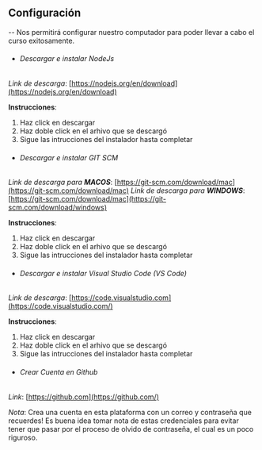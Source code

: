 ## Configuración
--
Nos permitirá configurar nuestro computador para poder llevar a cabo el curso exitosamente.

- ###### Descargar e instalar NodeJs
_Link de descarga_: [https://nodejs.org/en/download](https://nodejs.org/en/download)

**Instrucciones**:
1. Haz click en descargar
2. Haz doble click en el arhivo que se descargó
3. Sigue las intrucciones del instalador hasta completar

- ###### Descargar e instalar GIT SCM
_Link de descarga para **MACOS**_: [https://git-scm.com/download/mac](https://git-scm.com/download/mac)
_Link de descarga para **WINDOWS**_: [https://git-scm.com/download/mac](https://git-scm.com/download/windows)

**Instrucciones**:
1. Haz click en descargar
2. Haz doble click en el arhivo que se descargó
3. Sigue las intrucciones del instalador hasta completar

- ###### Descargar e instalar Visual Studio Code (VS Code)
_Link de descarga_: [https://code.visualstudio.com](https://code.visualstudio.com/)

**Instrucciones**:
1. Haz click en descargar
2. Haz doble click en el arhivo que se descargó
3. Sigue las intrucciones del instalador hasta completar

- ###### Crear Cuenta en Github
_Link_: [https://github.com](https://github.com/)

*Nota*: Crea una cuenta en esta plataforma con un correo y contraseña que recuerdes! Es buena idea tomar nota de estas credenciales para evitar tener que pasar por el proceso de olvido de contraseña, el cual es un poco riguroso.
